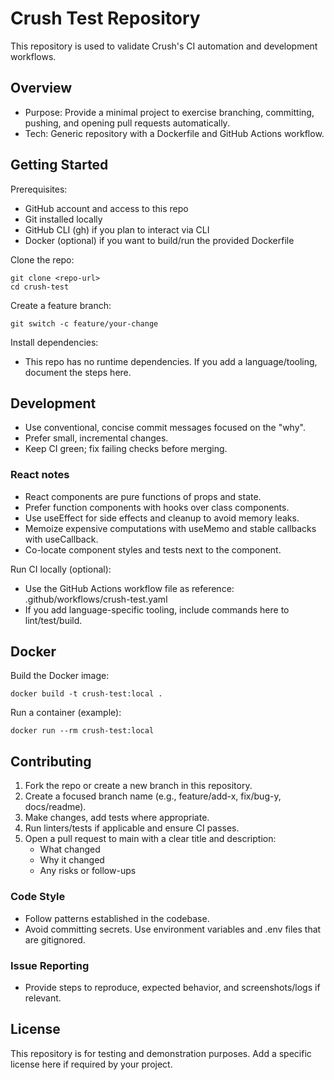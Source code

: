 # Crush Test Repository

This repository is used to validate Crush's CI automation and development workflows.

## Overview

- Purpose: Provide a minimal project to exercise branching, committing, pushing, and opening pull requests automatically.
- Tech: Generic repository with a Dockerfile and GitHub Actions workflow.

## Getting Started

Prerequisites:
- GitHub account and access to this repo
- Git installed locally
- GitHub CLI (gh) if you plan to interact via CLI
- Docker (optional) if you want to build/run the provided Dockerfile

Clone the repo:

```
git clone <repo-url>
cd crush-test
```

Create a feature branch:

```
git switch -c feature/your-change
```

Install dependencies:
- This repo has no runtime dependencies. If you add a language/tooling, document the steps here.

## Development

- Use conventional, concise commit messages focused on the "why".
- Prefer small, incremental changes.
- Keep CI green; fix failing checks before merging.

### React notes
- React components are pure functions of props and state.
- Prefer function components with hooks over class components.
- Use useEffect for side effects and cleanup to avoid memory leaks.
- Memoize expensive computations with useMemo and stable callbacks with useCallback.
- Co-locate component styles and tests next to the component.

Run CI locally (optional):
- Use the GitHub Actions workflow file as reference: .github/workflows/crush-test.yaml
- If you add language-specific tooling, include commands here to lint/test/build.

## Docker

Build the Docker image:

```
docker build -t crush-test:local .
```

Run a container (example):

```
docker run --rm crush-test:local
```

## Contributing

1. Fork the repo or create a new branch in this repository.
2. Create a focused branch name (e.g., feature/add-x, fix/bug-y, docs/readme).
3. Make changes, add tests where appropriate.
4. Run linters/tests if applicable and ensure CI passes.
5. Open a pull request to main with a clear title and description:
   - What changed
   - Why it changed
   - Any risks or follow-ups

### Code Style
- Follow patterns established in the codebase.
- Avoid committing secrets. Use environment variables and .env files that are gitignored.

### Issue Reporting
- Provide steps to reproduce, expected behavior, and screenshots/logs if relevant.

## License

This repository is for testing and demonstration purposes. Add a specific license here if required by your project.
